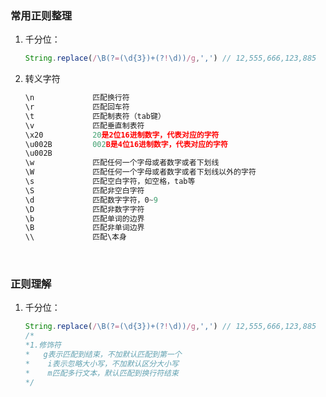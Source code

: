 ### 常用正则整理

1. 千分位：

   ```javascript
   String.replace(/\B(?=(\d{3})+(?!\d))/g,',') // 12,555,666,123,885
   ```

2. 转义字符


   ```javascript
   \n             匹配换行符
   \r			  匹配回车符
   \t			  匹配制表符（tab键）
   \v			  匹配垂直制表符
   \x20			  20是2位16进制数字，代表对应的字符
   \u002B         002B是4位16进制数字，代表对应的字符
   \u002B
   \w             匹配任何一个字母或者数字或者下划线
   \W             匹配任何一个字母或者数字或者下划线以外的字符
   \s             匹配空白字符，如空格，tab等 
   \S             匹配非空白字符
   \d             匹配数字字符，0~9
   \D             匹配非数字字符
   \b             匹配单词的边界
   \B             匹配非单词边界
   \\	          匹配\本身
   ```

   ​












### 正则理解

1. 千分位：

   ```javascript
   String.replace(/\B(?=(\d{3})+(?!\d))/g,',') // 12,555,666,123,885
   /*
   *1.修饰符
   *   g表示匹配到结束，不加默认匹配到第一个
   *	i表示忽略大小写，不加默认区分大小写
   *	m匹配多行文本，默认匹配到换行符结束
   */
   ```
